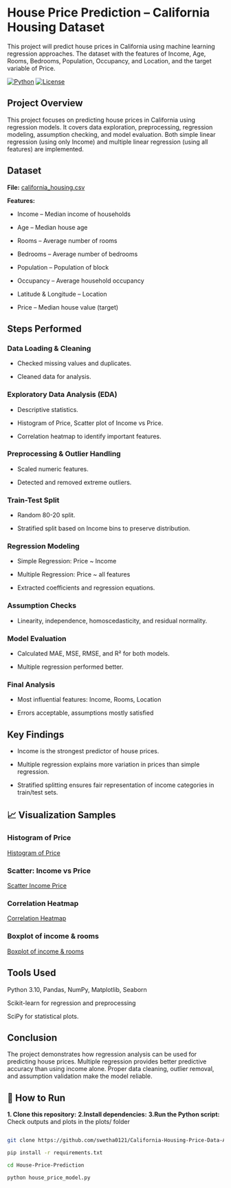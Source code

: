 # House Price Prediction – California Housing Dataset
This project will predict house prices in California using machine learning regression approaches. The dataset with the features of Income, Age, Rooms, Bedrooms, Population, Occupancy, and Location, and the target variable of Price.

[![Python](https://img.shields.io/badge/Python-3.10-blue)](https://www.python.org/)
[![License](https://img.shields.io/badge/License-MIT-green)](LICENSE)
## Project Overview

This project focuses on predicting house prices in California using regression models. It covers data exploration, preprocessing, regression modeling, assumption checking, and model evaluation. Both simple linear regression (using only Income) and multiple linear regression (using all features) are implemented.

## Dataset

**File:** <a href= "https://github.com/swetha0121/California-Housing-Price-Data-Analysis/blob/main/california_housing.csv">california_housing.csv</a>

**Features:**

- Income – Median income of households

- Age – Median house age

- Rooms – Average number of rooms

- Bedrooms – Average number of bedrooms

- Population – Population of block

- Occupancy – Average household occupancy

- Latitude & Longitude – Location

- Price – Median house value (target)

## Steps Performed

### Data Loading & Cleaning

- Checked missing values and duplicates.

- Cleaned data for analysis.

### Exploratory Data Analysis (EDA)

- Descriptive statistics.

- Histogram of Price, Scatter plot of Income vs Price.

- Correlation heatmap to identify important features.

### Preprocessing & Outlier Handling

- Scaled numeric features.

- Detected and removed extreme outliers.

### Train-Test Split

- Random 80-20 split.

- Stratified split based on Income bins to preserve distribution.

### Regression Modeling

- Simple Regression: Price ~ Income

- Multiple Regression: Price ~ all features

- Extracted coefficients and regression equations.

### Assumption Checks

- Linearity, independence, homoscedasticity, and residual normality.

### Model Evaluation

- Calculated MAE, MSE, RMSE, and R² for both models.

- Multiple regression performed better.

### Final Analysis

- Most influential features: Income, Rooms, Location

- Errors acceptable, assumptions mostly satisfied

## Key Findings

- Income is the strongest predictor of house prices.

- Multiple regression explains more variation in prices than simple regression.

- Stratified splitting ensures fair representation of income categories in train/test sets.


## 📈 Visualization Samples

### Histogram of Price
<a href= "Plots/Histogram of price.png">Histogram of Price</a>


### Scatter: Income vs Price
<a href= "Plots/Scatterplot of income vs price.png">Scatter Income Price</a>

### Correlation Heatmap
<a href= "Plots/Correlation heatmap.png">Correlation Heatmap</a>

### Boxplot of income & rooms
<a href= "Plots/Boxplot of income & rooms.png">Boxplot of income & rooms</a>

## Tools Used

Python 3.10, Pandas, NumPy, Matplotlib, Seaborn

Scikit-learn for regression and preprocessing

SciPy for statistical plots.

## Conclusion

The project demonstrates how regression analysis can be used for predicting house prices. Multiple regression provides better predictive accuracy than using income alone. Proper data cleaning, outlier removal, and assumption validation make the model reliable.


## 📌 How to Run
**1. Clone this repository:**
**2.Install dependencies:**
**3.Run the Python script:**
Check outputs and plots in the plots/ folder
```bash

git clone https://github.com/swetha0121/California-Housing-Price-Data-Analysis.git my_project

pip install -r requirements.txt

cd House-Price-Prediction

python house_price_model.py



